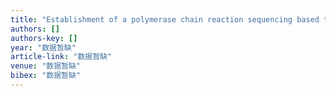 ```yaml
---
title: "Establishment of a polymerase chain reaction sequencing based typing method for HLA-DPB1 exons 2 and 3 and investigation of their polymorphisms"
authors: []
authors-key: []
year: "数据暂缺"
article-link: "数据暂缺"
venue: "数据暂缺"
bibex: "数据暂缺"
---
```


